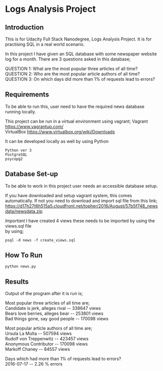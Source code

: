 # Logs Analysis Project

## Introduction

This is for Udacity Full Stack Nanodegree, Logs Analysis Project. It is for practising SQL in a real world scenario. 

In this project I have given an SQL database with some newspaper website log for a month. There are 3 questions asked in
this database;

QUESTION 1: What are the most popular three articles of all time?  
QUESTION 2: Who are the most popular article authors of all time?  
QUESTION 3: On which days did more than 1% of requests lead to errors?  

## Requirements

To be able to run this, user need to have the required news database running locally.

This project can be run in a virtual environment using vagrant;
    Vagrant https://www.vagrantup.com/  
    VirtualBox https://www.virtualbox.org/wiki/Downloads

It can be developed locally as well by using Python

    Python ver 3  
    PostgreSQL 
    psycopg2 

## Database Set-up
 To be able to work in this project user needs an accessible database setup.
 
 If you have downloaded and setup vagrant system, this comes automatically.
 If not you need to download and import sql file
 from this link;  
 https://d17h27t6h515a5.cloudfront.net/topher/2016/August/57b5f748_newsdata/newsdata.zip

*Important*
I have created 4 views these needs to be imported by using the views.sql file  
by using;  
```
psql -d news -f create_views.sql
```
## How To Run
```
python news.py
```


## Results

Output of the program after it is run is;

Most popular three articles of all time are;  
Candidate is jerk, alleges rival -- 338647 views  
Bears love berries, alleges bear -- 253801 views  
Bad things gone, say good people -- 170098 views   

Most popular article authors of all time are;  
Ursula La Multa -- 507594 views  
Rudolf von Treppenwitz -- 423457 views  
Anonymous Contributor -- 170098 views  
Markoff Chaney -- 84557 views  

Days which had more than 1% of requests lead to errors?  
2016-07-17 -- 2.26 % errors 
